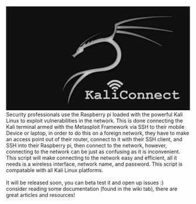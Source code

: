 ![](https://raw.githubusercontent.com/AriShashivkopanazak/kaliconnect/master/misc/kaliconnect.jpg)
<br>
Security professionals use the Raspberry pi loaded with the powerful Kali Linux to exploit vulnerabilities in the network.  This is done connecting the Kali terminal armed with the Metasploit Framework via SSH to their mobile Device or laptop, in order to do this on a foreign network, they have to make an access point out of their router, connect to it with their SSH client, and SSH into their Raspberry pi, then connect to the network, however, connecting to the network can be just as confusing as it is inconvenient.  This script will make connecting to the network easy and efficient, all it needs is a wireless interface, network name, and password. This script is compatable with all Kali Linux platforms.
<br>
<br>
It will be released soon, you can beta test it and open up issues :)
<br>
consider reading some documentation (found in the wiki tab), there are great articles and resources!
